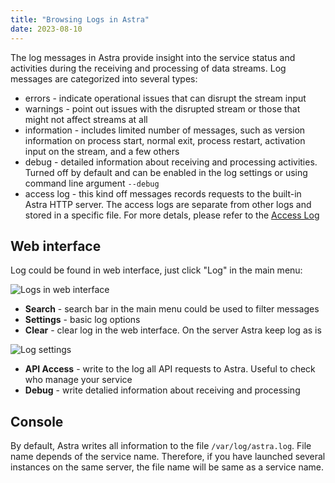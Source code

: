 ```yaml
---
title: "Browsing Logs in Astra"
date: 2023-08-10
---
```


The log messages in Astra provide insight into the service status and activities during the receiving and processing of data streams. Log messages are categorized into several types:

- errors - indicate operational issues that can disrupt the stream input
- warnings - point out issues with the disrupted stream or those that might not affect streams at all
- information - includes limited number of messages, such as version information on process start, normal exit, process restart, activation input on the stream, and a few others
- debug - detailed information about receiving and processing activities. Turned off by default and can be enabled in the log settings or using command line argument `--debug`
- access log - this kind off messages records requests to the built-in Astra HTTP server. The access logs are separate from other logs and stored in a specific file. For more detals, please refer to the [Access Log](./access)

## Web interface

Log could be found in web interface, just click "Log" in the main menu:

![Logs in web interface](https://cdn.cesbo.com/help/astra/admin-guide/log/web.png)

- **Search** - search bar in the main menu could be used to filter messages
- **Settings** - basic log options
- **Clear** - clear log in the web interface. On the server Astra keep log as is

![Log settings](https://cdn.cesbo.com/help/astra/admin-guide/log/web-settings.png)

- **API Access** - write to the log all API requests to Astra. Useful to check who manage your service
- **Debug** - write detalied information about receiving and processing

## Console

By default, Astra writes all information to the file `/var/log/astra.log`. File name depends of the service name. Therefore, if you have launched several instances on the same server, the file name will be same as a service name.

